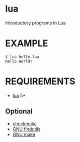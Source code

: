 # lua

Introductory programs in Lua

# EXAMPLE

```
$ lua hello.lua
Hello World!
```

# REQUIREMENTS

* [lua](http://www.lua.org/) 5+

## Optional

* [checkmake](https://github.com/mrtazz/checkmake)
* [GNU findutils](https://www.gnu.org/software/findutils/)
* [GNU make](https://www.gnu.org/software/make/)
